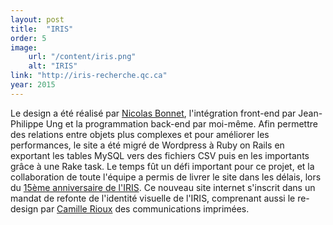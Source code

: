 ```yaml
---
layout: post
title:  "IRIS"
order: 5
image:
    url: "/content/iris.png"
    alt: "IRIS"
link: "http://iris-recherche.qc.ca"
year: 2015
---
```


Le design a été réalisé par [Nicolas Bonnet](http://www.tostaky.co/nicolas/), l'intégration front-end par Jean-Philippe Ung et la programmation back-end par moi-même. Afin permettre des relations entre objets plus complexes et pour améliorer les performances, le site a été migré de Wordpress à Ruby on Rails en exportant les tables MySQL vers des fichiers CSV puis en les importants grâce à une Rake task. Le temps fût un défi important pour ce projet, et la collaboration de toute l'équipe a permis de livrer le site dans les délais, lors du [15ème anniversaire de l'IRIS](http://iris-recherche.qc.ca/evenements/47). Ce nouveau site internet s'inscrit dans un mandat de refonte de l'identité visuelle de l'IRIS, comprenant aussi le re-design par [Camille Rioux](http://portefoliocreatif.com/) des communications imprimées.